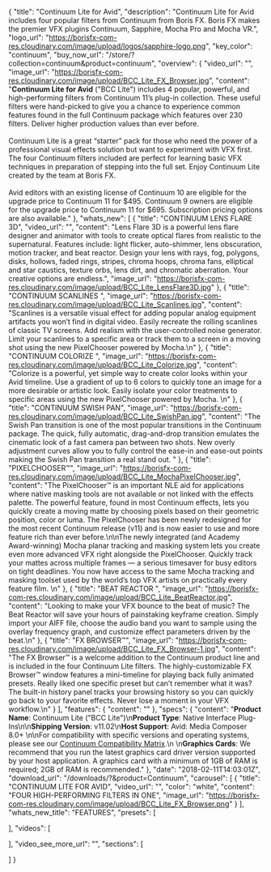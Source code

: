 {
  "title": "Continuum Lite for Avid",
  "description": "Continuum Lite for Avid includes four popular filters from Continuum from Boris FX. Boris FX makes the premier VFX plugins Continuum, Sapphire, Mocha Pro and Mocha VR.",
  "logo_url": "https://borisfx-com-res.cloudinary.com/image/upload/logos/sapphire-logo.png",
  "key_color": "continuum",
  "buy_now_url": "/store/?collection=continuum&product=continuum",
  "overview": {
    "video_url": "",
    "image_url": "https://borisfx-com-res.cloudinary.com/image/upload/BCC_Lite_FX_Browser.jpg",
    "content": "<strong>Continuum Lite for Avid</strong> (\"BCC Lite\") includes 4 popular, powerful, and high-performing filters from Continuum 11’s plug-in collection. These useful filters were hand-picked to give you a chance to experience common features found in the full Continuum package which features over 230 filters. Deliver higher production values than ever before. <br><br>Continuum Lite is a great “starter” pack for those who need the power of a professional visual effects solution but want to experiment with VFX first. The four Continuum filters included are perfect for learning basic VFX techniques in preparation of stepping into the full set. Enjoy Continuum Lite created by the team at Boris FX.<br><br>Avid editors with an existing license of Continuum 10 are eligible for the upgrade price to Continuum 11 for $495. Continuum 9 owners are eligible for the upgrade price to Continuum 11 for $695. Subscription pricing options are also available."
  },
  "whats_new": [
    {
      "title": "CONTINUUM LENS FLARE 3D",
      "video_url": "",
      "content": "Lens Flare 3D is a powerful lens flare designer and animator with tools to create optical flares from realistic to the supernatural. Features include: light flicker, auto-shimmer, lens obscuration, motion tracker, and beat reactor. Design your lens with rays, fog, polygons, disks, hollows, faded rings, stripes, chroma hoops, chroma fans, elliptical and star caustics, texture orbs, lens dirt, and chromatic aberration. Your creative options are endless.",
      "image_url": "https://borisfx-com-res.cloudinary.com/image/upload/BCC_Lite_LensFlare3D.jpg"
    },
    {
      "title": "CONTINUUM SCANLINES ",
      "image_url": "https://borisfx-com-res.cloudinary.com/image/upload/BCC_Lite_Scanlines.jpg",
      "content": "Scanlines is a versatile visual effect for adding popular analog equipment artifacts you won’t find in digital video. Easily recreate the rolling scanlines of classic TV screens. Add realism with the user-controlled noise generator. Limit your scanlines to a specific area or track them to a screen in a moving shot using the new PixelChooser powered by Mocha.\n"
    },
    {
      "title": "CONTINUUM COLORIZE ",
      "image_url": "https://borisfx-com-res.cloudinary.com/image/upload/BCC_Lite_Colorize.jpg",
      "content": "Colorize is a powerful, yet simple way to create color looks within your Avid timeline. Use a gradient of up to 6 colors to quickly tone an image for a more desirable or artistic look. Easily isolate your color treatments to specific areas using the new PixelChooser powered by Mocha.  \n"
    },
    {
      "title": "CONTINUUM SWISH PAN",
      "image_url": "https://borisfx-com-res.cloudinary.com/image/upload/BCC_Lite_SwishPan.jpg",
      "content": "The Swish Pan transition is one of the most popular transitions in the Continuum package. The quick, fully automatic, drag-and-drop transition emulates the cinematic look of a fast camera pan between two shots. New overly adjustment curves allow you to fully control the ease-in and ease-out points making the Swish Pan transition a real stand out. "
    },
    {
      "title": "PIXELCHOOSER™",
      "image_url": "https://borisfx-com-res.cloudinary.com/image/upload/BCC_Lite_MochaPixelChooser.jpg",
      "content": "The PixelChooser™ is an important NLE aid for applications where native masking tools are not available or not linked with the effects palette. The powerful feature, found in most Continuum effects, lets you quickly create a moving matte by choosing pixels based on their geometric position, color or luma. The PixelChooser has been newly redesigned for the most recent Continuum release (v11) and is now easier to use and more feature rich than ever before.\n\nThe newly integrated (and Academy Award-winning) Mocha planar tracking and masking system lets you create even more advanced VFX right alongside the PixelChooser. Quickly track your mattes across multiple frames — a serious timesaver for busy editors on tight deadlines. You now have access to the same Mocha tracking and masking toolset used by the world’s top VFX artists on practically every feature film. \n"
    },
    {
      "title": "BEAT REACTOR ",
      "image_url": "https://borisfx-com-res.cloudinary.com/image/upload/BCC_Lite_BeatReactor.jpg",
      "content": "Looking to make your VFX bounce to the beat of music? The Beat Reactor will save your hours of painstaking keyframe creation. Simply import your AIFF file, choose the audio band you want to sample using the overlay frequency graph, and customize effect parameters driven by the beat.\n"
    },
    {
      "title": "FX BROWSER™",
      "image_url": "https://borisfx-com-res.cloudinary.com/image/upload/BCC_Lite_FX_Browser-1.jpg",
      "content": "The FX Browser™ is a welcome addition to the Continuum product line and is included in the four Continuum Lite filters. The highly-customizable FX Browser™ window features a mini-timeline for playing back fully animated presets. Really liked one specific preset but can’t remember what it was? The built-in history panel tracks your browsing history so you can quickly go back to your favorite effects. Never lose a moment in your VFX workflow.\n"
    }
  ],
  "features": {
    "content": ""
  },
  "specs": {
    "content": "**Product Name**: Continuum Lite (\"BCC Lite\")\n**Product Type**: Native Interface Plug-Ins\n\n**Shipping Version**: v11.02\n**Host Support**: Avid: Media Composer 8.0+ \n\nFor compatibility with specific versions and operating systems, please see our [Continuum Compatibility Matrix](/faq/continuum-specifications/).\n \n**Graphics Cards**: We recommend that you run the latest graphics card driver version supported by your host application. A graphics card with a minimum of 1GB of RAM is required; 2GB of RAM is recommended."
  },
  "date": "2018-02-11T14:03:01Z",
  "download_url": "/downloads/?&product=Continuum",
  "carousel": [
    {
      "title": "CONTINUUM LITE FOR AVID",
      "video_url": "",
      "color": "white",
      "content": "FOUR HIGH-PERFORMING FILTERS IN ONE",
      "image_url": "https://borisfx-com-res.cloudinary.com/image/upload/BCC_Lite_FX_Browser.png"
    }
  ],
  "whats_new_title": "FEATURES",
  "presets": [

  ],
  "videos": [

  ],
  "video_see_more_url": "",
  "sections": [

  ]
}
